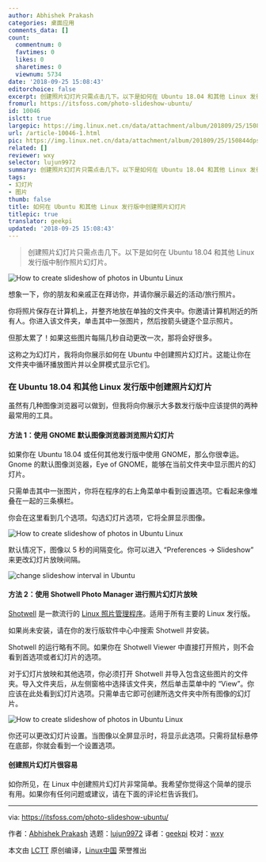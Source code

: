 ```yaml
---
author: Abhishek Prakash
categories: 桌面应用
comments_data: []
count:
  commentnum: 0
  favtimes: 0
  likes: 0
  sharetimes: 0
  viewnum: 5734
date: '2018-09-25 15:08:43'
editorchoice: false
excerpt: 创建照片幻灯片只需点击几下。以下是如何在 Ubuntu 18.04 和其他 Linux 发行版中制作照片幻灯片。
fromurl: https://itsfoss.com/photo-slideshow-ubuntu/
id: 10046
islctt: true
largepic: https://img.linux.net.cn/data/attachment/album/201809/25/150844dpscmrp9gimrg99i.png
url: /article-10046-1.html
pic: https://img.linux.net.cn/data/attachment/album/201809/25/150844dpscmrp9gimrg99i.png.thumb.jpg
related: []
reviewer: wxy
selector: lujun9972
summary: 创建照片幻灯片只需点击几下。以下是如何在 Ubuntu 18.04 和其他 Linux 发行版中制作照片幻灯片。
tags:
- 幻灯片
- 图片
thumb: false
title: 如何在 Ubuntu 和其他 Linux 发行版中创建照片幻灯片
titlepic: true
translator: geekpi
updated: '2018-09-25 15:08:43'
---
```



> 
> 创建照片幻灯片只需点击几下。以下是如何在 Ubuntu 18.04 和其他 Linux 发行版中制作照片幻灯片。
> 
> 
> 


![How to create slideshow of photos in Ubuntu Linux](/data/attachment/album/201809/25/150844dpscmrp9gimrg99i.png)


想象一下，你的朋友和亲戚正在拜访你，并请你展示最近的活动/旅行照片。


你将照片保存在计算机上，并整齐地放在单独的文件夹中。你邀请计算机附近的所有人。你进入该文件夹​​，单击其中一张图片，然后按箭头键逐个显示照片。


但那太累了！如果这些图片每隔几秒自动更改一次，那将会好很多。


这称之为幻灯片，我将向你展示如何在 Ubuntu 中创建照片幻灯片。这能让你在文件夹中循环播放图片并以全屏模式显示它们。


### 在 Ubuntu 18.04 和其他 Linux 发行版中创建照片幻灯片


虽然有几种图像浏览器可以做到，但我将向你展示大多数发行版中应该提供的两种最常用的工具。


#### 方法 1：使用 GNOME 默认图像浏览器浏览照片幻灯片


如果你在 Ubuntu 18.04 或任何其他发行版中使用 GNOME，那么你很幸运。Gnome 的默认图像浏览器，Eye of GNOME，能够在当前文件夹中显示图片的幻灯片。


只需单击其中一张图片，你将在程序的右上角菜单中看到设置选项。它看起来像堆叠在一起的三条横栏。


你会在这里看到几个选项。勾选幻灯片选项，它将全屏显示图像。


![How to create slideshow of photos in Ubuntu Linux](/data/attachment/album/201809/25/150845lqntyyky22i7n8mq.jpg)


默认情况下，图像以 5 秒的间隔变化。你可以进入 “Preferences -> Slideshow” 来更改幻灯片放映间隔。


![change slideshow interval in Ubuntu](/data/attachment/album/201809/25/150845gu3dnvp6v8njulon.jpg)


#### 方法 2：使用 Shotwell Photo Manager 进行照片幻灯片放映


[Shotwell](https://wiki.gnome.org/Apps/Shotwell) 是一款流行的 [Linux 照片管理程序](https://itsfoss.com/linux-photo-management-software/)。适用于所有主要的 Linux 发行版。


如果尚未安装，请在你的发行版软件中心中搜索 Shotwell 并安装。


Shotwell 的运行略有不同。如果你在 Shotwell Viewer 中直接打开照片，则不会看到首选项或者幻灯片的选项。


对于幻灯片放映和其他选项，你必须打开 Shotwell 并导入包含这些图片的文件夹。导入文件夹后，从左侧窗格中选择该文件夹，然后单击菜单中的 “View”。你应该在此处看到幻灯片选项。只需单击它即可创建所选文件夹中所有图像的幻灯片。


![How to create slideshow of photos in Ubuntu Linux](/data/attachment/album/201809/25/150846cqcbt2obybc8p8ec.jpg)


你还可以更改幻灯片设置。当图像以全屏显示时，将显示此选项。只需将鼠标悬停在底部，你就会看到一个设置选项。


#### 创建照片幻灯片很容易


如你所见，在 Linux 中创建照片幻灯片非常简单。我希望你觉得这个简单的提示有用。如果你有任何问题或建议，请在下面的评论栏告诉我们。




---


via: <https://itsfoss.com/photo-slideshow-ubuntu/>


作者：[Abhishek Prakash](https://itsfoss.com/author/abhishek/) 选题：[lujun9972](https://github.com/lujun9972) 译者：[geekpi](https://github.com/geekpi) 校对：[wxy](https://github.com/wxy)


本文由 [LCTT](https://github.com/LCTT/TranslateProject) 原创编译，[Linux中国](https://linux.cn/) 荣誉推出